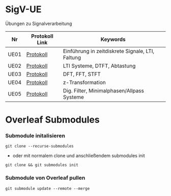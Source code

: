 # SigV-UE

Übungen zu Signalverarbeitung

| Nr | Protokoll Link | Keywords |
| - | - | - |
| UE01 | [Protokoll](UE01/Signalverarbeitung_UE01.pdf) | Einführung in zeitdiskrete Signale, LTI, Faltung |
| UE02 | [Protokoll](UE02/Signalverarbeitung_UE02.pdf) | LTI Systeme, DTFT, Abtastung |
| UE03 | [Protokoll](UE03/Signalverarbeitung_UE03.pdf) | DFT, FFT, STFT |
| UE04 | [Protokoll](UE04/Signalverarbeitung_UE04.pdf) | z-Transformation |
| UE05 | [Protokoll](UE05/Signalverarbeitung_UE05.pdf) | Dig. Filter, Minimalphasen/Allpass Systeme |

# Overleaf Submodules

### Submodule initalisieren

`git clone --recurse-submodules`

- oder mit normalem clone und anschließendem submodules init

`git clone && git submodules init`

### Submodule von Overleaf pullen

`git submodule update --remote --merge`



